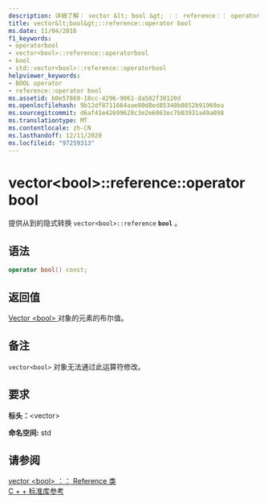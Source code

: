 ```yaml
---
description: 详细了解： vector &lt; bool &gt; ：： reference：： operator bool
title: vector&lt;bool&gt;::reference::operator bool
ms.date: 11/04/2016
f1_keywords:
- operatorbool
- vector<bool>::reference::operatorbool
- bool
- std::vector<bool>::reference::operatorbool
helpviewer_keywords:
- BOOL operator
- reference::operator bool
ms.assetid: b0e57869-18cc-4296-9061-da502f30120d
ms.openlocfilehash: 9b12df8711664aae80d8ed85340b0852b91969ea
ms.sourcegitcommit: d6af41e42699628c3e2e6063ec7b03931a49a098
ms.translationtype: MT
ms.contentlocale: zh-CN
ms.lasthandoff: 12/11/2020
ms.locfileid: "97259313"
---
```

# <a name="vectorltboolgtreferenceoperator-bool"></a>vector&lt;bool&gt;::reference::operator bool

提供从到的隐式转换 `vector<bool>::reference` **`bool`** 。

## <a name="syntax"></a>语法

```cpp
operator bool() const;
```

## <a name="return-value"></a>返回值

[Vector \<bool> ](../standard-library/vector-bool-class.md)对象的元素的布尔值。

## <a name="remarks"></a>备注

`vector<bool>` 对象无法通过此运算符修改。

## <a name="requirements"></a>要求

**标头：**\<vector>

**命名空间:** std

## <a name="see-also"></a>请参阅

[vector \<bool> ：： Reference 类](../standard-library/vector-bool-reference-class.md)\
[C + + 标准库参考](../standard-library/cpp-standard-library-reference.md)
